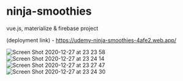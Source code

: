 # ninja-smoothies
 vue.js, materialize & firebase project
 
 
 
 (deployment link) - https://udemy-ninja-smoothies-4afe2.web.app/ 
 
 
![Screen Shot 2020-12-27 at 23 23 58](https://user-images.githubusercontent.com/2387874/103191474-ca3b9d00-489a-11eb-8b65-de0cb73f3555.png)
![Screen Shot 2020-12-27 at 23 24 14](https://user-images.githubusercontent.com/2387874/103191476-cb6cca00-489a-11eb-9de9-a38a401337b0.png)
![Screen Shot 2020-12-27 at 23 27 47](https://user-images.githubusercontent.com/2387874/103191593-2d2d3400-489b-11eb-8399-76dd5a5a6efd.png)
![Screen Shot 2020-12-27 at 23 24 30](https://user-images.githubusercontent.com/2387874/103191481-cd368d80-489a-11eb-9dd3-d76107dd524d.png)

